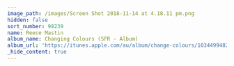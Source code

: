 ```yaml
---
image_path: /images/Screen Shot 2018-11-14 at 4.18.11 pm.png
hidden: false
sort_number: 98239
name: Reece Mastin
album_name: Changing Colours (SFR - Album)
album_url: 'https://itunes.apple.com/au/album/change-colours/1034499482'
_hide_content: true
---
```



